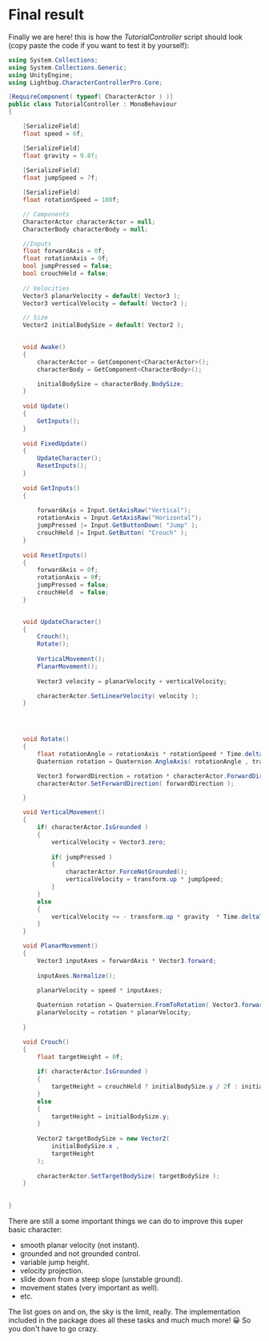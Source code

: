 # Final result

Finally we are here! this is how the _TutorialController_ script should look \(copy paste the code if you want to test it by yourself\):

```csharp
using System.Collections; 
using System.Collections.Generic; 
using UnityEngine; 
using Lightbug.CharacterControllerPro.Core;

[RequireComponent( typeof( CharacterActor ) )] 
public class TutorialController : MonoBehaviour
{        

    [SerializeField]
    float speed = 6f;

    [SerializeField]
    float gravity = 9.8f;
    
    [SerializeField]
    float jumpSpeed = 7f;

    [SerializeField]
    float rotationSpeed = 180f;

    // Components
    CharacterActor characterActor = null;
    CharacterBody characterBody = null;

    //Inputs
    float forwardAxis = 0f;
    float rotationAxis = 0f;
    bool jumpPressed = false;
    bool crouchHeld = false;
    
    // Velocities
    Vector3 planarVelocity = default( Vector3 );
    Vector3 verticalVelocity = default( Vector3 );

    // Size
    Vector2 initialBodySize = default( Vector2 );
    

    void Awake()
    {
        characterActor = GetComponent<CharacterActor>();
        characterBody = GetComponent<CharacterBody>();

        initialBodySize = characterBody.BodySize;
    } 
    
    void Update()
    {
        GetInputs();
    }
    
    void FixedUpdate()
    {
        UpdateCharacter();
        ResetInputs();
    }
    
    void GetInputs()
    {
        
        forwardAxis = Input.GetAxisRaw("Vertical");
        rotationAxis = Input.GetAxisRaw("Horizontal");
        jumpPressed |= Input.GetButtonDown( "Jump" );
        crouchHeld |= Input.GetButton( "Crouch" );
    }  
    
    void ResetInputs()
    { 
        forwardAxis = 0f;       
        rotationAxis = 0f;            
        jumpPressed = false;
        crouchHeld  = false;
    }
        

    void UpdateCharacter()
    {
        Crouch();
        Rotate();
        
        VerticalMovement();
        PlanarMovement();    
        
        Vector3 velocity = planarVelocity + verticalVelocity;

        characterActor.SetLinearVelocity( velocity );
    }


    

    void Rotate()
    {
        float rotationAngle = rotationAxis * rotationSpeed * Time.deltaTime;
        Quaternion rotation = Quaternion.AngleAxis( rotationAngle , transform.up );

        Vector3 forwardDirection = rotation * characterActor.ForwardDirection;
        characterActor.SetForwardDirection( forwardDirection );

    }

    void VerticalMovement()
    {
        if( characterActor.IsGrounded )
        {
            verticalVelocity = Vector3.zero;
            
            if( jumpPressed )
            {
                characterActor.ForceNotGrounded();
                verticalVelocity = transform.up * jumpSpeed;
            }
        }
        else
        {
            verticalVelocity += - transform.up * gravity  * Time.deltaTime;
        }
    }

    void PlanarMovement()
    {
        Vector3 inputAxes = forwardAxis * Vector3.forward;
        
        inputAxes.Normalize();        
            
        planarVelocity = speed * inputAxes;   

        Quaternion rotation = Quaternion.FromToRotation( Vector3.forward , characterActor.ForwardDirection );
        planarVelocity = rotation * planarVelocity; 
        
    }

    void Crouch()
    {
        float targetHeight = 0f;
        
        if( characterActor.IsGrounded )
        {
            targetHeight = crouchHeld ? initialBodySize.y / 2f : initialBodySize.y;
        }
        else
        {
            targetHeight = initialBodySize.y;
        }
        
        Vector2 targetBodySize = new Vector2(
            initialBodySize.x ,
            targetHeight 
        );
        
        characterActor.SetTargetBodySize( targetBodySize );
    }
    
    
}
```

There are still a some important things we can do to improve this super basic character:

* smooth planar velocity \(not instant\).
* grounded and not grounded control.
* variable jump height.
* velocity projection.
* slide down from a steep slope \(unstable ground\).
* movement states \(very important as well\).
* etc.

The list goes on and on, the sky is the limit, really. The implementation included in the package does all these tasks and much much more! 😀 So you don't have to go crazy.

